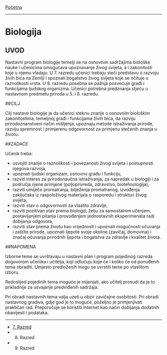 [Početna](../README.md)

---

# Biologija

## UVOD

Nastavni program biologije temelji se na osnovnim sadržajima biološke nauke i učenicima omogućava upoznavanje živog svijeta, a i zakonitosti koje u njemu vladaju. U 7. razredu učenici trebaju steći predstavu o razvoju živih bića na Zemlji i spoznati bogatstvo živog svijeta koje se očituje u raznolikosti vrsta. U 8. razredu posebna se pažnja posvećuje građi i funkcijama ljudskog organizma. Učenici potrebna predznanja stječu u nastavnom predmetu priroda u 5. i 6. razredu.

##CILJ

Cilj nastave biologije je da učenici steknu znanje o osnovnim biološkim zakonitostima, temeljnoj građi i funkcijama živih bića, da razviju prirodoznanstveni način mišljenja, upoznaju metode istraživanja prirode, razviju spremnost i primjerenu odgovornost za primjenu stečenih znanja u životu.

##ZADAĆE

Učenik treba:
- usvojiti znanje o raznolikosti i povezanosti živog svijeta i postupnosti njegova razvoja,
- upoznati ljudski organizam, osnovnu građu i funkciju,
- razviti interes za prirodonaučna istraživanja, za napredak u biologiji i za područja njene primjene (poljoprivreda, zdravstvo, biotehnologija),
- razviti umijeće promatranja, bilježenja promatranog, izvođenja zaključaka iz raspoloživog materijala o rasporedu i strukturi živog svijeta,
- razviti stav o odgovornosti za vlastito zdravlje,
- razviti pozitivan stav prema biologiji, želju za samostalnim učenjem, postavljanjem pitanja i provođenjem jednostavnih eksperimenata radi dobijanja odgovora,
- razviti stav prema životu kao vrijednosti i upoznati mogućnosti očuvanja i zaštite prirode, upoznati ljepote svoje okoline (zavičaj, domovina) i značaj očuvanja prirodnih ljepota i bogatstva za zdravlje i kvalitet života.

##NAPOMENA

Izborne teme se uvrštavaju u nastavni plan i program pojedinog razreda dogovorom učenika i učitelja, koji odlučuju koje će i koliko će od ponuđenih tema obraditi. Umjesto predloženih mogu se uvrstiti teme po vlastitom izboru.

Redoslijed pojedinih tema moguće je mijenjati, ako učitelj prosudi da je to prikladnije za usvajanje predviđenih sadržaja.

Pri obradi nastavnih tema valja uzeti u obzir zavičajne osobitosti. Pri obradi nastavnog gradiva, gdje god je to moguće, poželjno je primjenjivati praktičan rad. Preporučuje se koristiti Internet kao način dobijanja dodatnih obavijesti i podataka.

---

- [7. Razred](sedmi_razred/README.md)
- 8. Razred
- 9. Razred
